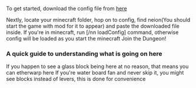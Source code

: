 To get started, download the config file from [here]()

Nextly, locate your minecraft folder, hop on to config, find neion(You should start the game with mod for it to appear) and paste the downloaded file inside.
If you're in minecraft, run [/nn loadConfig] command, otherwise config will be loaded as you start the minecraft
Join the Dungeon!

### A quick guide to understanding what is going on here
If you happen to see a glass block being here at no reason, that means you can etherwarp here
If you're water board fan and never skip it, you might see blocks instead of levers, this is done for convenience

